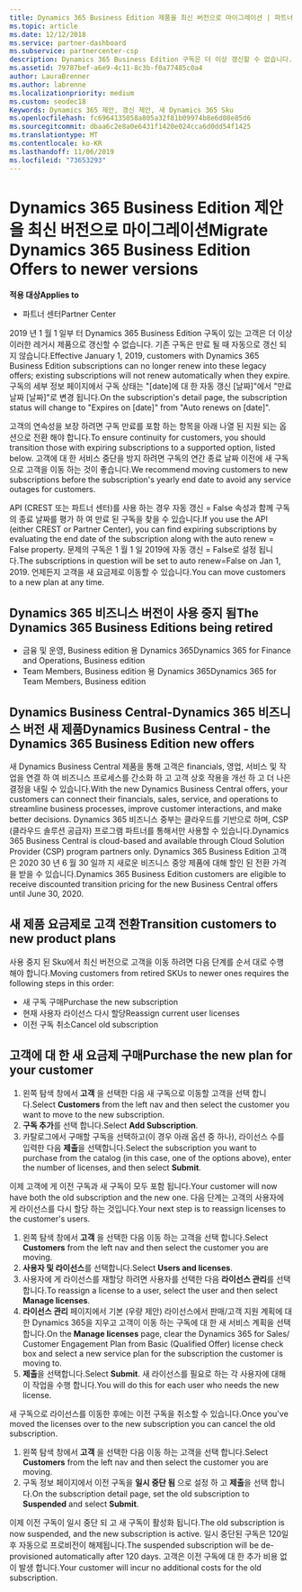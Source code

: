 ```yaml
---
title: Dynamics 365 Business Edition 제품을 최신 버전으로 마이그레이션 | 파트너 센터
ms.topic: article
ms.date: 12/12/2018
ms.service: partner-dashboard
ms.subservice: partnercenter-csp
description: Dynamics 365 Business Edition 구독은 더 이상 갱신할 수 없습니다.
ms.assetid: 79787bef-a6e9-4c11-8c3b-f0a77485c0a4
author: LauraBrenner
ms.author: labrenne
ms.localizationpriority: medium
ms.custom: seodec18
Keywords: Dynamics 365 제안, 갱신 제안, 새 Dynamics 365 Sku
ms.openlocfilehash: fc6964135058a805a32f81b09974b8e6d08e85d6
ms.sourcegitcommit: dbaa6c2e8a0e6431f1420e024cca6d0dd54f1425
ms.translationtype: MT
ms.contentlocale: ko-KR
ms.lasthandoff: 11/06/2019
ms.locfileid: "73653293"
---
```

# <a name="migrate-dynamics-365-business-edition-offers-to-newer-versions"></a><span data-ttu-id="4b06d-104">Dynamics 365 Business Edition 제안을 최신 버전으로 마이그레이션</span><span class="sxs-lookup"><span data-stu-id="4b06d-104">Migrate Dynamics 365 Business Edition Offers to newer versions</span></span> 

<span data-ttu-id="4b06d-105">**적용 대상**</span><span class="sxs-lookup"><span data-stu-id="4b06d-105">**Applies to**</span></span>

- <span data-ttu-id="4b06d-106">파트너 센터</span><span class="sxs-lookup"><span data-stu-id="4b06d-106">Partner Center</span></span>

<span data-ttu-id="4b06d-107">2019 년 1 월 1 일부 터 Dynamics 365 Business Edition 구독이 있는 고객은 더 이상 이러한 레거시 제품으로 갱신할 수 없습니다. 기존 구독은 만료 될 때 자동으로 갱신 되지 않습니다.</span><span class="sxs-lookup"><span data-stu-id="4b06d-107">Effective January 1, 2019, customers with Dynamics 365 Business Edition subscriptions can no longer renew into these legacy offers; existing subscriptions will not renew automatically when they expire.</span></span> <span data-ttu-id="4b06d-108">구독의 세부 정보 페이지에서 구독 상태는 "[date]에 대 한 자동 갱신 [날짜]"에서 "만료 날짜 [날짜]"로 변경 됩니다.</span><span class="sxs-lookup"><span data-stu-id="4b06d-108">On the subscription's detail page, the subscription status will change to "Expires on [date]" from "Auto renews on [date]".</span></span>

<span data-ttu-id="4b06d-109">고객의 연속성을 보장 하려면 구독 만료를 포함 하는 항목을 아래 나열 된 지원 되는 옵션으로 전환 해야 합니다.</span><span class="sxs-lookup"><span data-stu-id="4b06d-109">To ensure continuity for customers, you should transition those with expiring subscriptions to a supported option, listed below.</span></span> <span data-ttu-id="4b06d-110">고객에 대 한 서비스 중단을 방지 하려면 구독의 연간 종료 날짜 이전에 새 구독으로 고객을 이동 하는 것이 좋습니다.</span><span class="sxs-lookup"><span data-stu-id="4b06d-110">We recommend moving customers to new subscriptions before the subscription's yearly end date to avoid any service outages for customers.</span></span>

<span data-ttu-id="4b06d-111">API (CREST 또는 파트너 센터)를 사용 하는 경우 자동 갱신 = False 속성과 함께 구독의 종료 날짜를 평가 하 여 만료 된 구독을 찾을 수 있습니다.</span><span class="sxs-lookup"><span data-stu-id="4b06d-111">If you use the API (either CREST or Partner Center), you can find expiring subscriptions by evaluating the end date of the subscription along with the auto renew = False property.</span></span> <span data-ttu-id="4b06d-112">문제의 구독은 1 월 1 일 2019에 자동 갱신 = False로 설정 됩니다.</span><span class="sxs-lookup"><span data-stu-id="4b06d-112">The subscriptions in question will be set to auto renew=False on Jan 1, 2019.</span></span> <span data-ttu-id="4b06d-113">언제든지 고객을 새 요금제로 이동할 수 있습니다.</span><span class="sxs-lookup"><span data-stu-id="4b06d-113">You can move customers to a new plan at any time.</span></span> 

## <a name="the-dynamics-365-business-editions-being-retired"></a><span data-ttu-id="4b06d-114">Dynamics 365 비즈니스 버전이 사용 중지 됨</span><span class="sxs-lookup"><span data-stu-id="4b06d-114">The Dynamics 365 Business Editions being retired</span></span>

- <span data-ttu-id="4b06d-115">금융 및 운영, Business edition 용 Dynamics 365</span><span class="sxs-lookup"><span data-stu-id="4b06d-115">Dynamics 365 for Finance and Operations, Business edition</span></span>
- <span data-ttu-id="4b06d-116">Team Members, Business edition 용 Dynamics 365</span><span class="sxs-lookup"><span data-stu-id="4b06d-116">Dynamics 365 for Team Members, Business edition</span></span>

## <a name="dynamics-business-central---the-dynamics-365-business-edition-new-offers"></a><span data-ttu-id="4b06d-117">Dynamics Business Central-Dynamics 365 비즈니스 버전 새 제품</span><span class="sxs-lookup"><span data-stu-id="4b06d-117">Dynamics Business Central - the Dynamics 365 Business Edition new offers</span></span>

<span data-ttu-id="4b06d-118">새 Dynamics Business Central 제품을 통해 고객은 financials, 영업, 서비스 및 작업을 연결 하 여 비즈니스 프로세스를 간소화 하 고 고객 상호 작용을 개선 하 고 더 나은 결정을 내릴 수 있습니다.</span><span class="sxs-lookup"><span data-stu-id="4b06d-118">With the new Dynamics Business Central offers, your customers can connect their financials, sales, service, and operations to streamline business processes, improve customer interactions, and make better decisions.</span></span> <span data-ttu-id="4b06d-119">Dynamics 365 비즈니스 중부는 클라우드를 기반으로 하며, CSP (클라우드 솔루션 공급자) 프로그램 파트너를 통해서만 사용할 수 있습니다.</span><span class="sxs-lookup"><span data-stu-id="4b06d-119">Dynamics 365 Business Central is cloud-based and available through Cloud Solution Provider (CSP) program partners only.</span></span>
<span data-ttu-id="4b06d-120">Dynamics 365 Business Edition 고객은 2020 30 년 6 월 30 일까 지 새로운 비즈니스 중앙 제품에 대해 할인 된 전환 가격을 받을 수 있습니다.</span><span class="sxs-lookup"><span data-stu-id="4b06d-120">Dynamics 365 Business Edition customers are eligible to receive discounted transition pricing for the new Business Central offers until June 30, 2020.</span></span>

## <a name="transition-customers-to-new-product-plans"></a><span data-ttu-id="4b06d-121">새 제품 요금제로 고객 전환</span><span class="sxs-lookup"><span data-stu-id="4b06d-121">Transition customers to new product plans</span></span>

 <span data-ttu-id="4b06d-122">사용 중지 된 Sku에서 최신 버전으로 고객을 이동 하려면 다음 단계를 순서 대로 수행 해야 합니다.</span><span class="sxs-lookup"><span data-stu-id="4b06d-122">Moving customers from retired SKUs to newer ones requires the following steps in this order:</span></span>

- <span data-ttu-id="4b06d-123">새 구독 구매</span><span class="sxs-lookup"><span data-stu-id="4b06d-123">Purchase the new subscription</span></span>
- <span data-ttu-id="4b06d-124">현재 사용자 라이선스 다시 할당</span><span class="sxs-lookup"><span data-stu-id="4b06d-124">Reassign current user licenses</span></span>
- <span data-ttu-id="4b06d-125">이전 구독 취소</span><span class="sxs-lookup"><span data-stu-id="4b06d-125">Cancel old subscription</span></span>

## <a name="purchase-the-new-plan-for-your-customer"></a><span data-ttu-id="4b06d-126">고객에 대 한 새 요금제 구매</span><span class="sxs-lookup"><span data-stu-id="4b06d-126">Purchase the new plan for your customer</span></span>

1. <span data-ttu-id="4b06d-127">왼쪽 탐색 창에서 **고객** 을 선택한 다음 새 구독으로 이동할 고객을 선택 합니다.</span><span class="sxs-lookup"><span data-stu-id="4b06d-127">Select **Customers** from the left nav and then select the customer you want to move to the new subscription.</span></span>
2. <span data-ttu-id="4b06d-128">**구독 추가**를 선택 합니다.</span><span class="sxs-lookup"><span data-stu-id="4b06d-128">Select **Add Subscription**.</span></span>
3. <span data-ttu-id="4b06d-129">카탈로그에서 구매할 구독을 선택하고(이 경우 아래 옵션 중 하나), 라이선스 수를 입력한 다음 **제출**을 선택합니다.</span><span class="sxs-lookup"><span data-stu-id="4b06d-129">Select the subscription you want to purchase from the catalog (in this case, one of the options above), enter the number of licenses, and then select **Submit**.</span></span> 

<span data-ttu-id="4b06d-130">이제 고객에 게 이전 구독과 새 구독이 모두 포함 됩니다.</span><span class="sxs-lookup"><span data-stu-id="4b06d-130">Your customer will now have both the old subscription and the new one.</span></span> <span data-ttu-id="4b06d-131">다음 단계는 고객의 사용자에 게 라이선스를 다시 할당 하는 것입니다.</span><span class="sxs-lookup"><span data-stu-id="4b06d-131">Your next step is to reassign licenses to the customer's users.</span></span>

1. <span data-ttu-id="4b06d-132">왼쪽 탐색 창에서 **고객** 을 선택한 다음 이동 하는 고객을 선택 합니다.</span><span class="sxs-lookup"><span data-stu-id="4b06d-132">Select **Customers** from the left nav and then select the customer you are moving.</span></span>
2. <span data-ttu-id="4b06d-133">**사용자 및 라이선스**를 선택합니다.</span><span class="sxs-lookup"><span data-stu-id="4b06d-133">Select **Users and licenses**.</span></span>
3. <span data-ttu-id="4b06d-134">사용자에 게 라이선스를 재할당 하려면 사용자를 선택한 다음 **라이선스 관리**를 선택 합니다.</span><span class="sxs-lookup"><span data-stu-id="4b06d-134">To reassign a license to a user, select the user and then select **Manage licenses**.</span></span> 
4. <span data-ttu-id="4b06d-135">**라이선스 관리** 페이지에서 기본 (우량 제안) 라이선스에서 판매/고객 지원 계획에 대 한 Dynamics 365을 지우고 고객이 이동 하는 구독에 대 한 새 서비스 계획을 선택 합니다.</span><span class="sxs-lookup"><span data-stu-id="4b06d-135">On the **Manage licenses** page, clear the Dynamics 365 for Sales/ Customer Engagement Plan from Basic (Qualified Offer) license check box and select a new service plan for the subscription the customer is moving to.</span></span> 
5. <span data-ttu-id="4b06d-136">**제출**을 선택합니다.</span><span class="sxs-lookup"><span data-stu-id="4b06d-136">Select **Submit**.</span></span> <span data-ttu-id="4b06d-137">새 라이선스를 필요로 하는 각 사용자에 대해이 작업을 수행 합니다.</span><span class="sxs-lookup"><span data-stu-id="4b06d-137">You will do this for each user who needs the new license.</span></span> 

<span data-ttu-id="4b06d-138">새 구독으로 라이선스를 이동한 후에는 이전 구독을 취소할 수 있습니다.</span><span class="sxs-lookup"><span data-stu-id="4b06d-138">Once you've moved the licenses over to the new subscription you can cancel the old subscription.</span></span> 

1. <span data-ttu-id="4b06d-139">왼쪽 탐색 창에서 **고객** 을 선택한 다음 이동 하는 고객을 선택 합니다.</span><span class="sxs-lookup"><span data-stu-id="4b06d-139">Select **Customers** from the left nav and then select the customer you are moving.</span></span>
2. <span data-ttu-id="4b06d-140">구독 정보 페이지에서 이전 구독을 **일시 중단 됨** 으로 설정 하 고 **제출**을 선택 합니다.</span><span class="sxs-lookup"><span data-stu-id="4b06d-140">On the subscription detail page, set the old subscription to **Suspended** and select **Submit**.</span></span>

<span data-ttu-id="4b06d-141">이제 이전 구독이 일시 중단 되 고 새 구독이 활성화 됩니다.</span><span class="sxs-lookup"><span data-stu-id="4b06d-141">The old subscription is now suspended, and the new subscription is active.</span></span> <span data-ttu-id="4b06d-142">일시 중단된 구독은 120일 후 자동으로 프로비전이 해제됩니다.</span><span class="sxs-lookup"><span data-stu-id="4b06d-142">The suspended subscription will be de-provisioned automatically after 120 days.</span></span> <span data-ttu-id="4b06d-143">고객은 이전 구독에 대 한 추가 비용 없이 발생 합니다.</span><span class="sxs-lookup"><span data-stu-id="4b06d-143">Your customer will incur no additional costs for the old subscription.</span></span>